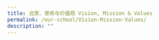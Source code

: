 ```yaml
---
title: 远景、使命与价值观 Vision, Mission & Values
permalink: /our-school/Vision-Mission-Values/
description: ""
---
```

